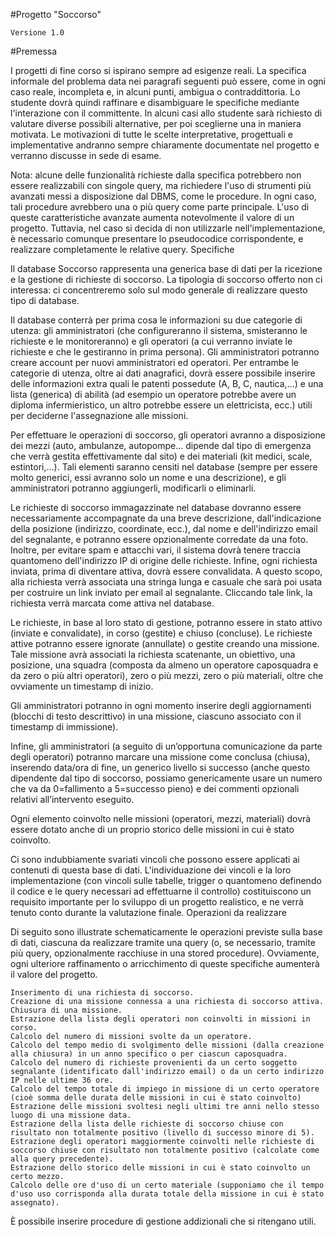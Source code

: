 #Progetto "Soccorso"

    Versione 1.0

#Premessa

I progetti di fine corso si ispirano sempre ad esigenze reali. La specifica informale del problema data nei paragrafi seguenti può essere, come in ogni caso reale, incompleta e, in alcuni punti, ambigua o contraddittoria. Lo studente dovrà quindi raffinare e disambiguare le specifiche mediante l'interazione con il committente. In alcuni casi allo studente sarà richiesto di valutare diverse possibili alternative, per poi sceglierne una in maniera motivata. Le motivazioni di tutte le scelte interpretative, progettuali e implementative andranno sempre chiaramente documentate nel progetto e verranno discusse in sede di esame.

Nota: alcune delle funzionalità richieste dalla specifica potrebbero non essere realizzabili con singole query, ma richiedere l'uso di strumenti più avanzati messi a disposizione dal DBMS, come le procedure. In ogni caso, tali procedure avrebbero una o più query come parte principale. L'uso di queste caratteristiche avanzate aumenta notevolmente il valore di un progetto. Tuttavia, nel caso si decida di non utilizzarle nell'implementazione, è necessario comunque presentare lo pseudocodice corrispondente, e realizzare completamente le relative query.
Specifiche

Il database Soccorso rappresenta una generica base di dati per la ricezione e la gestione di richieste di soccorso. La tipologia di soccorso offerto non ci interessa: ci concentreremo solo sul modo generale di realizzare questo tipo di database.

Il database conterrà per prima cosa le informazioni su due categorie di utenza: gli amministratori (che configureranno il sistema, smisteranno le richieste e le monitoreranno) e gli operatori (a cui verranno inviate le richieste e che le gestiranno in prima persona). Gli amministratori potranno creare account per nuovi amministratori ed operatori. Per entrambe le categorie di utenza, oltre ai dati anagrafici, dovrà essere possibile inserire delle informazioni extra quali le patenti possedute (A, B, C, nautica,...) e una lista (generica) di abilità (ad esempio un operatore potrebbe avere un diploma infermieristico, un altro potrebbe essere un elettricista, ecc.) utili per deciderne l'assegnazione alle missioni.

Per effettuare le operazioni di soccorso, gli operatori avranno a disposizione dei mezzi (auto, ambulanze, autopompe... dipende dal tipo di emergenza che verrà gestita effettivamente dal sito) e dei materiali (kit medici, scale, estintori,...). Tali elementi saranno censiti nel database (sempre per essere molto generici, essi avranno solo un nome e una descrizione), e gli amministratori potranno aggiungerli, modificarli o eliminarli.

Le richieste di soccorso immagazzinate nel database dovranno essere necessariamente accompagnate da una breve descrizione, dall'indicazione della posizione (indirizzo, coordinate, ecc.), dal nome e dell'indirizzo email del segnalante, e potranno essere opzionalmente corredate da una foto. Inoltre, per evitare spam e attacchi vari, il sistema dovrà tenere traccia quantomeno dell'indirizzo IP di origine delle richieste. Infine, ogni richiesta inviata, prima di diventare attiva, dovrà essere convalidata. A questo scopo, alla richiesta verrà associata una stringa lunga e casuale che sarà poi usata per costruire un link inviato per email al segnalante. Cliccando tale link, la richiesta verrà marcata come attiva nel database.

Le richieste, in base al loro stato di gestione, potranno essere in stato attivo (inviate e convalidate), in corso (gestite) e chiuso (concluse). Le richieste attive potranno essere ignorate (annullate) o gestite creando una missione. Tale missione avrà associati la richiesta scatenante, un obiettivo, una posizione, una squadra (composta da almeno un operatore caposquadra e da zero o più altri operatori), zero o più mezzi, zero o più materiali, oltre che ovviamente un timestamp di inizio.

Gli amministratori potranno in ogni momento inserire degli aggiornamenti (blocchi di testo descrittivo) in una missione, ciascuno associato con il timestamp di immissione).

Infine, gli amministratori (a seguito di un’opportuna comunicazione da parte degli operatori) potranno marcare una missione come conclusa (chiusa), inserendo data/ora di fine, un generico livello si successo (anche questo dipendente dal tipo di soccorso, possiamo genericamente usare un numero che va da 0=fallimento a 5=successo pieno) e dei commenti opzionali relativi all’intervento eseguito.

Ogni elemento coinvolto nelle missioni (operatori, mezzi, materiali) dovrà essere dotato anche di un proprio storico delle missioni in cui è stato coinvolto.

Ci sono indubbiamente svariati vincoli che possono essere applicati ai contenuti di questa base di dati. L'individuazione dei vincoli e la loro implementazione (con vincoli sulle tabelle, trigger o quantomeno definendo il codice e le query necessari ad effettuarne il controllo) costituiscono un requisito importante per lo sviluppo di un progetto realistico, e ne verrà tenuto conto durante la valutazione finale.
Operazioni da realizzare

Di seguito sono illustrate schematicamente le operazioni previste sulla base di dati, ciascuna da realizzare tramite una query (o, se necessario, tramite più query, opzionalmente racchiuse in una stored procedure). Ovviamente, ogni ulteriore raffinamento o arricchimento di queste specifiche aumenterà il valore del progetto.

    Inserimento di una richiesta di soccorso.
    Creazione di una missione connessa a una richiesta di soccorso attiva.
    Chiusura di una missione.
    Estrazione della lista degli operatori non coinvolti in missioni in corso.
    Calcolo del numero di missioni svolte da un operatore.
    Calcolo del tempo medio di svolgimento delle missioni (dalla creazione alla chiusura) in un anno specifico o per ciascun caposquadra.
    Calcolo del numero di richieste provenienti da un certo soggetto segnalante (identificato dall'indirizzo email) o da un certo indirizzo IP nelle ultime 36 ore.
    Calcolo del tempo totale di impiego in missione di un certo operatore (cioè somma delle durata delle missioni in cui è stato coinvolto)
    Estrazione delle missioni svoltesi negli ultimi tre anni nello stesso luogo di una missione data.
    Estrazione della lista delle richieste di soccorso chiuse con risultato non totalmente positivo (livello di successo minore di 5).
    Estrazione degli operatori maggiormente coinvolti nelle richieste di soccorso chiuse con risultato non totalmente positivo (calcolate come alla query precedente).
    Estrazione dello storico delle missioni in cui è stato coinvolto un certo mezzo.
    Calcolo delle ore d'uso di un certo materiale (supponiamo che il tempo d'uso uso corrisponda alla durata totale della missione in cui è stato assegnato).

È possibile inserire procedure di gestione addizionali che si ritengano utili.
